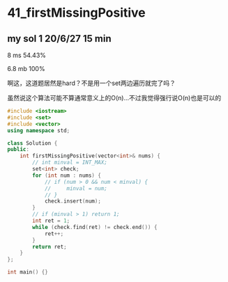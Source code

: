 # 41_firstMissingPositive

## my sol 1     20/6/27     15 min

8 ms    54.43%

6.8 mb  100%

啊这，这道题居然是hard？不是用一个set两边遍历就完了吗？

虽然说这个算法可能不算通常意义上的O(n)...不过我觉得强行说O(n)也是可以的

``` C++
#include <iostream>
#include <set>
#include <vector>
using namespace std;

class Solution {
public:
    int firstMissingPositive(vector<int>& nums) {
        // int minval = INT_MAX;
        set<int> check;
        for (int num : nums) {
            // if (num > 0 && num < minval) {
            //     minval = num;
            // }
            check.insert(num);
        }
        // if (minval > 1) return 1;
        int ret = 1;
        while (check.find(ret) != check.end()) {
            ret++;
        }
        return ret;
    }
};

int main() {}
```

